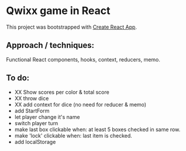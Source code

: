 # Qwixx game in React

This project was bootstrapped with [Create React App](https://github.com/facebook/create-react-app).

## Approach / techniques:

Functional React components, hooks, context, reducers, memo.

## To do:

- XX Show scores per color & total score
- XX throw dice
- XX add context for dice (no need for reducer & memo)
- add StartForm 
- let player change it's name
- switch player turn
- make last box clickable when: at least 5 boxes checked in same row.
- make 'lock' clickable when: last item is checked.
- add localStorage


